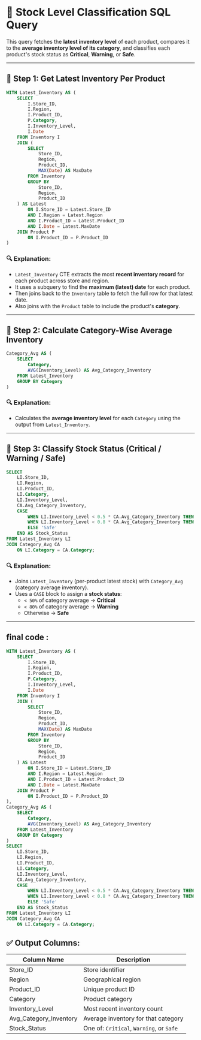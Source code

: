 # 🧮 Stock Level Classification SQL Query

This query fetches the **latest inventory level** of each product, compares it to the **average inventory level of its category**, and classifies each product's stock status as **Critical**, **Warning**, or **Safe**.

---

## 📌 Step 1: Get Latest Inventory Per Product

```sql
WITH Latest_Inventory AS (
    SELECT 
        I.Store_ID,
        I.Region,
        I.Product_ID,
        P.Category,
        I.Inventory_Level,
        I.Date
    FROM Inventory I
    JOIN (
        SELECT 
            Store_ID, 
            Region, 
            Product_ID, 
            MAX(Date) AS MaxDate
        FROM Inventory
        GROUP BY 
            Store_ID, 
            Region, 
            Product_ID
    ) AS Latest
        ON I.Store_ID = Latest.Store_ID
        AND I.Region = Latest.Region
        AND I.Product_ID = Latest.Product_ID
        AND I.Date = Latest.MaxDate
    JOIN Product P 
        ON I.Product_ID = P.Product_ID
)
```

### 🔍 Explanation:
- `Latest_Inventory` CTE extracts the most **recent inventory record** for each product across store and region.
- It uses a subquery to find the **maximum (latest) date** for each product.
- Then joins back to the `Inventory` table to fetch the full row for that latest date.
- Also joins with the `Product` table to include the product's **category**.

---

## 📌 Step 2: Calculate Category-Wise Average Inventory

```sql
Category_Avg AS (
    SELECT 
        Category, 
        AVG(Inventory_Level) AS Avg_Category_Inventory
    FROM Latest_Inventory
    GROUP BY Category
)
```

### 🔍 Explanation:
- Calculates the **average inventory level** for each `Category` using the output from `Latest_Inventory`.

---

## 📌 Step 3: Classify Stock Status (Critical / Warning / Safe)

```sql
SELECT 
    LI.Store_ID,
    LI.Region,
    LI.Product_ID,
    LI.Category,
    LI.Inventory_Level,
    CA.Avg_Category_Inventory,
    CASE 
        WHEN LI.Inventory_Level < 0.5 * CA.Avg_Category_Inventory THEN 'Critical'
        WHEN LI.Inventory_Level < 0.8 * CA.Avg_Category_Inventory THEN 'Warning'
        ELSE 'Safe'
    END AS Stock_Status
FROM Latest_Inventory LI
JOIN Category_Avg CA 
    ON LI.Category = CA.Category;
```

### 🔍 Explanation:
- Joins `Latest_Inventory` (per-product latest stock) with `Category_Avg` (category average inventory).
- Uses a `CASE` block to assign a **stock status**:
  - `< 50%` of category average → **Critical**
  - `< 80%` of category average → **Warning**
  - Otherwise → **Safe**

---

## final code :

```sql
WITH Latest_Inventory AS (
    SELECT 
        I.Store_ID,
        I.Region,
        I.Product_ID,
        P.Category,
        I.Inventory_Level,
        I.Date
    FROM Inventory I
    JOIN (
        SELECT 
            Store_ID, 
            Region, 
            Product_ID, 
            MAX(Date) AS MaxDate
        FROM Inventory
        GROUP BY 
            Store_ID, 
            Region, 
            Product_ID
    ) AS Latest
        ON I.Store_ID = Latest.Store_ID
        AND I.Region = Latest.Region
        AND I.Product_ID = Latest.Product_ID
        AND I.Date = Latest.MaxDate
    JOIN Product P 
        ON I.Product_ID = P.Product_ID
),
Category_Avg AS (
    SELECT 
        Category, 
        AVG(Inventory_Level) AS Avg_Category_Inventory
    FROM Latest_Inventory
    GROUP BY Category
)
SELECT 
    LI.Store_ID,
    LI.Region,
    LI.Product_ID,
    LI.Category,
    LI.Inventory_Level,
    CA.Avg_Category_Inventory,
    CASE 
        WHEN LI.Inventory_Level < 0.5 * CA.Avg_Category_Inventory THEN 'Critical'
        WHEN LI.Inventory_Level < 0.8 * CA.Avg_Category_Inventory THEN 'Warning'
        ELSE 'Safe'
    END AS Stock_Status
FROM Latest_Inventory LI
JOIN Category_Avg CA 
    ON LI.Category = CA.Category;

```

## ✅ Output Columns:

| Column Name             | Description                              |
|-------------------------|------------------------------------------|
| Store_ID                | Store identifier                         |
| Region                  | Geographical region                      |
| Product_ID              | Unique product ID                        |
| Category                | Product category                         |
| Inventory_Level         | Most recent inventory count              |
| Avg_Category_Inventory  | Average inventory for that category      |
| Stock_Status            | One of: `Critical`, `Warning`, or `Safe` |